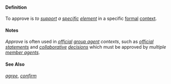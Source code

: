 #### Definition

To approve is *to [support](https://github.com/gcassel/Modular-Organization-Terminology/blob/master/terms/support.md) a [specific](https://github.com/gcassel/Modular-Organization-Terminology/blob/master/terms/specific.md) [element](https://github.com/gcassel/Modular-Organization-Terminology/blob/master/terms/element.md)* in a specific [formal](https://github.com/gcassel/Modular-Organization-Terminology/blob/master/terms/form.md) [context](https://github.com/gcassel/Modular-Organization-Terminology/blob/master/terms/context.md).

#### Notes 

*Approve* is often used in *[official](https://github.com/gcassel/Modular-Organization-Terminology/blob/master/terms/official.md) [group agent](https://github.com/gcassel/Modular-Organization-Terminology/blob/master/compound-terms/group-agent.md) contexts*, such as *[official](https://github.com/gcassel/Modular-Organization-Terminology/blob/master/terms/official.md) [statements](https://github.com/gcassel/Modular-Organization-Terminology/blob/master/terms/state.md)* and *[collaborative](https://github.com/gcassel/Modular-Organization-Terminology/blob/master/terms/collaboration.md) [decisions](https://github.com/gcassel/Modular-Organization-Terminology/blob/master/terms/decide.md)* which must be approved by *multiple [member agents](https://github.com/gcassel/Modular-Organization-Terminology/blob/master/compound-terms/member-agent.md)*.

#### See Also

*[agree](https://github.com/gcassel/Modular-Organization-Terminology/blob/master/terms/agree.md)*, *[confirm](https://github.com/gcassel/Modular-Organization-Terminology/blob/master/terms/confirm.md)*
